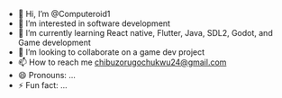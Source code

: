 - 👋 Hi, I’m @Computeroid1
- 👀 I’m interested in software development
- 🌱 I’m currently learning React native, Flutter, Java, SDL2, Godot, and Game development
- 💞️ I’m looking to collaborate on a game dev project
- 📫 How to reach me chibuzorugochukwu24@gmail.com
- 😄 Pronouns: ...
- ⚡ Fun fact: ...

<!---
Computeroid1/Computeroid1 is a ✨ special ✨ repository because its `README.md` (this file) appears on your GitHub profile.
You can click the Preview link to take a look at your changes.
--->
